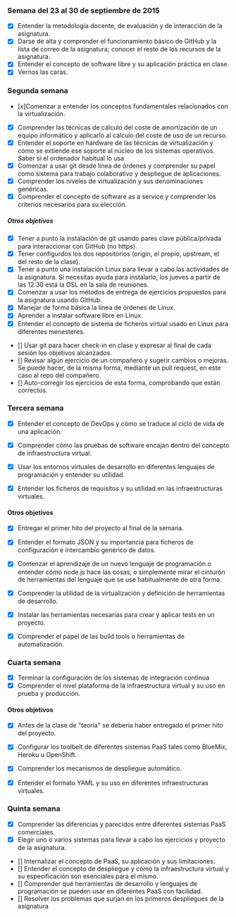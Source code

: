 

### Semana del 23 al 30 de septiembre de 2015

- [x] Entender la metodología docente, de evaluación y de interacción de la asignatura.
- [x] Darse de alta y comprender el funcionamiento básico de GitHub y la lista de correo de la asignatura; conocer el resto de los recursos de la asignatura.
- [x] Entender el concepto de software libre y su aplicación práctica en clase.
- [x] Vernos las caras.

### Segunda semana

- [x]Comenzar a entender los conceptos fundamentales relacionados con la virtualización.
- [x] Comprender las técnicas de cálculo del coste de amortización de un equipo informático y aplicarlo al cálculo del coste de uso de un recurso.
- [x] Entender el soporte en hardware de las técnicas de virtualización y cómo se extiende ese soporte al núcleo de los sistemas operativos. Saber si el ordenador habitual lo usa.
- [x] Comenzar a usar git desde línea de órdenes y comprender su papel como sistema para trabajo colaborativo y despliegue de aplicaciones.
- [x] Comprender los niveles de virtualización y sus denominaciones genéricas.
- [x] Comprender el concepto de software as a service y comprender los criterios necesarios para su elección.

##### Otros objetivos

- [x] Tener a punto la instalación de git usando pares clave pública/privada para interaccionar con GitHub (no https).
- [x] Tener configurdos los dos repositorios (origin, el propio, upstream, el del resto de la clase).
- [x] Tener a punto una instalación Linux para llevar a cabo las actividades de la asignatura. Si necesitas ayuda para instalarlo, los jueves a partir de las 12:30 está la OSL en la sala de reuniones.
- [x] Comenzar a usar los métodos de entrega de ejercicios propuestos para la asignatura usando GitHub.
- [x] Manejar de forma básica la línea de órdenes de Linux.
- [x] Aprender a instalar software libre en Linux.
- [x] Entender el concepto de sistema de ficheros virtual usado en Linux para diferentes menesteres.
- [] Usar git para hacer check-in en clase y expresar al final de cada sesión los objetivos alcanzados.
- [] Revisar algún ejercicio de un compañero y sugerir cambios o mejoras. Se puede hacer, de la misma forma, mediante un pull request, en este caso al repo del compañero.
- [] Auto-corregir los ejercicios de esta forma, comprobando que están correctos.

### Tercera semana


 - [x] Entender el concepto de DevOps y cómo se traduce al ciclo de vida de una aplicación.

 - [x] Comprender cómo las pruebas de software encajan dentro del concepto de infraestructura virtual.

 - [x] Usar los entornos virtuales de desarrollo en diferentes lenguajes de programación y entender su utilidad.

 - [x] Entender los ficheros de requisitos y su utilidad en las infraestructuras virtuales.

#### Otros objetivos

 - [x] Entregar el primer hito del proyecto al final de la semana.

 - [x] Entender el formato JSON y su importancia para ficheros de configuración e intercambio genérico de datos.

 - [x] Comenzar el aprendizaje de un nuevo lenguaje de programación o entender cómo node.js hace las cosas, o simplemente mirar el cinturón de herramientas del lenguaje que se use habitualmente de otra forma.

 - [x] Comprender la utilidad de la virtualización y definición de herramientas de desarrollo.
    
 - [x] Instalar las herramientas necesarias para crear y aplicar tests en un proyecto.
    
 - [x] Comprender el papel de las build tools o herramientas de automatización.

### Cuarta semana

 - [x] Terminar la configuración de los sistemas de integración continua
 - [x] Comprender el nivel plataforma de la infraestructura virtual y su uso en prueba y producción.

#### Otros objetivos

 - [x] Antes de la clase de "teoría" se debería haber entregado el primer hito del proyecto.
    
 - [x] Configurar los toolbelt de diferentes sistemas PaaS tales como BlueMix, Heroku u OpenShift.
 - [x] Comprender los mecanismos de despliegue automático.
 - [x] Entender el formato YAML y su uso en diferentes infraestructuras virtuales.


### Quinta semana

 - [x] Comprender las diferencias y parecidos entre diferentes sistemas PaaS comerciales.
 - [x] Elegir uno o varios sistemas para llevar a cabo los ejercicios y proyecto de la asignatura.
 - [] Internalizar el concepto de PaaS, su aplicación y sus limitaciones.
 -  [] Entender el concepto de despliegue y cómo la infraestructura virtual y su especificación son esenciales para el mismo.  
 -  [] Comprender qué herramientas de desarrollo y lenguajes de programación se pueden usar en diferentes PaaS con facilidad.
 - [] Resolver los problemas que surjan en los primeros despliegues de la asignatura
